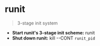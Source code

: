# runit
> 3-stage init system
- **Start runit's 3-stage init scheme:**
runit
- **Shut down runit:**
kill --CONT `runit_pid`
